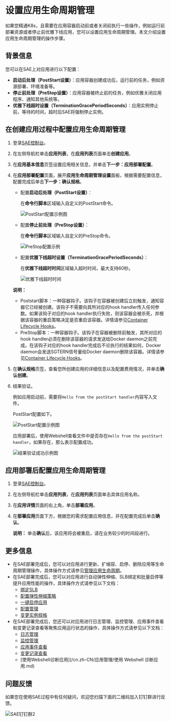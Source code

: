 # 设置应用生命周期管理

如果您精通K8s，且需要在应用容器启动前或者关闭前执行一些操作，例如运行前部署资源或者停止前优雅下线应用，您可以设置应用生命周期管理。本文介绍设置应用生命周期管理的操作步骤。

## 背景信息

您可以在SAE上对应用进行以下配置：

-   **启动后处理（PostStart设置）**：应用容器创建成功后，运行前的任务，例如资源部署、环境准备等。
-   **停止前处理（PreStop设置）**：应用容器被终止前的任务，例如优雅关闭应用程序、通知其他系统等。
-   **优雅下线超时设置（TerminationGracePeriodSeconds）**：应用实例停止前，等待的时间，超时后SAE将强制停止实例。

## 在创建应用过程中配置应用生命周期管理

1.  登录[SAE控制台](https://sae.console.aliyun.com)。

2.  在左侧导航栏单击**应用列表**，在**应用列表**页面单击**创建应用**。

3.  在**应用基本信息**页签设置应用相关信息，并单击**下一步：应用部署配置**。

4.  在**应用部署配置**页面，展开**应用生命周期管理设置**面板，根据需要配置信息，配置完成后单击**下一步：确认规格**。

    -   配置**启动后处理（PostStart设置）**：

        在**命令行脚本**区域输入自定义的PostStart命令。

        ![PostStart配置示例图](https://static-aliyun-doc.oss-cn-hangzhou.aliyuncs.com/assets/img/zh-CN/3918189951/p75646.png)

    -   配置**停止前处理（PreStop设置）**：

        在**命令行脚本**区域输入自定义的PreStop命令。

        ![PreStop配置示例](https://static-aliyun-doc.oss-cn-hangzhou.aliyuncs.com/assets/img/zh-CN/3918189951/p165811.png)

    -   配置**优雅下线超时设置（TerminationGracePeriodSeconds）**：

        在**优雅下线超时时间**区域输入超时时间，最大支持60秒。

        ![优雅下线超时时间](https://static-aliyun-doc.oss-cn-hangzhou.aliyuncs.com/assets/img/zh-CN/3918189951/p165805.png)

    **说明：**

    -   Poststart脚本：一种容器钩子。该钩子在容器被创建后立刻触发，通知容器它已经被创建。该钩子不需要向其所对应的hook handler传入任何参数。如果该钩子对应的hook handler执行失败，则该容器会被杀死，并根据该容器的重启策略决定是否重启该容器。详情请参见[Container Lifecycle Hooks](https://kubernetes.io/docs/concepts/containers/container-lifecycle-hooks/)。
    -   PreStop脚本：一种容器钩子。该钩子在容器被删除前触发，其所对应的hook handler必须在删除该容器的请求发送给Docker daemon之前完成。在该钩子对应的hook handler完成后不论执行的结果如何，Docker daemon会发送SGTERN信号量给Docker daemon删除该容器。详情请参见[Container Lifecycle Hooks](https://kubernetes.io/docs/concepts/containers/container-lifecycle-hooks/)。
5.  在**确认规格**页签，查看您所创建应用的详细信息以及配置费用情况，并单击**确认创建**。

6.  结果验证。

    例如应用启动前，需要将`Hello from the postStart handler`内容写入文件。

    PostStart配置如下。

    ![PostStart配置示例图](https://static-aliyun-doc.oss-cn-hangzhou.aliyuncs.com/assets/img/zh-CN/3918189951/p75646.png)

    应用部署后，使用Webshell查看文件中是否存在`Hello from the postStart handler`，如果存在，那么表示配置成功。

    ![结果验证成功示例图](https://static-aliyun-doc.oss-cn-hangzhou.aliyuncs.com/assets/img/zh-CN/4918189951/p75672.png)


## 应用部署后配置应用生命周期管理

1.  登录[SAE控制台](https://sae.console.aliyun.com)。

2.  在左侧导航栏单击**应用列表**，在**应用列表**页面单击具体应用名称。

3.  在**应用详情**页面的右上角，单击**部署应用**。

4.  在**部署应用**页面下方，根据您的需求配置应用信息，并在配置完成后单击**确认**。

    **说明：** 单击**确认**后，该应用将会被重启，请在业务较少的时间段进行。


## 更多信息

-   在SAE部署完成后，您可以对应用进行更新、扩缩容、启停、删除应用等生命周期管理操作，具体操作方式请参见[管理应用生命周期](/cn.zh-CN/应用管理/管理应用生命周期.md)。
-   在SAE部署完成后，您可以对应用进行自动弹性伸缩、SLB绑定和批量启停等提升应用性能的操作，具体操作方式请参见以下文档：
    -   [绑定SLB](/cn.zh-CN/应用管理/绑定SLB/为应用绑定SLB.md)
    -   [配置弹性伸缩策略](/cn.zh-CN/应用管理/配置弹性伸缩策略.md)
    -   [一键启停应用](/cn.zh-CN/应用管理/一键启停应用.md)
    -   [配置管理](/cn.zh-CN/应用管理/配置管理/配置管理概述.md)
    -   [变更实例规格](/cn.zh-CN/应用管理/变更实例规格.md)
-   在SAE部署完成后，您还可以对应用进行日志管理、监控管理、应用事件查看和变更记录查看等聚焦应用运行状态的操作，具体操作方式请参见以下文档：
    -   [日志管理](/cn.zh-CN/日志管理/查看实时日志.md)
    -   [监控管理](/cn.zh-CN/监控管理/基础监控.md)
    -   [应用事件查看](/cn.zh-CN/应用管理/查看应用事件.md)
    -   [变更记录查看](/cn.zh-CN/应用管理/查看变更记录.md)
    -   [使用Webshell诊断应用](/cn.zh-CN/应用管理/使用 Webshell 诊断应用.md)

## 问题反馈

如果您在使用SAE过程中有任何疑问，欢迎您扫描下面的二维码加入钉钉群进行反馈。

![SAE钉钉群2](https://static-aliyun-doc.oss-cn-hangzhou.aliyuncs.com/assets/img/zh-CN/5885359951/p72048.png)

